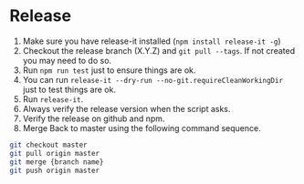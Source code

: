# Release

1. Make sure you have release-it installed (`npm install release-it -g`)
1. Checkout the release branch (X.Y.Z) and `git pull --tags`. If not created you may need to do so.
1. Run `npm run test` just to ensure things are ok.
1. You can run `release-it --dry-run --no-git.requireCleanWorkingDir` just to test things are ok.
1. Run `release-it`.
1. Always verify the release version when the script asks.
1. Verify the release on github and npm.
1. Merge Back to master using the following command sequence.

```sh
git checkout master
git pull origin master
git merge {branch name}
git push origin master
```
